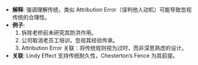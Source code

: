    - **解释**: 强调理解传统，类似 Attribution Error（误判他人动机）可能导致忽视传统的合理性。
   - **例子**:
     1. 拆除老桥前未研究其防洪作用。
     2. 公司取消老员工培训，忽视其经验传承。
     3. Attribution Error 关联：将传统规则视为过时，而非深思熟虑的设计。
   - **关联**: Lindy Effect 支持传统耐久性，Chesterton’s Fence 为其前提。